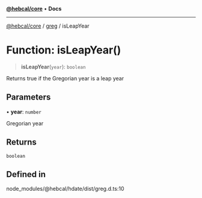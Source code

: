 [**@hebcal/core**](../../../README.md) • **Docs**

***

[@hebcal/core](../../../globals.md) / [greg](../README.md) / isLeapYear

# Function: isLeapYear()

> **isLeapYear**(`year`): `boolean`

Returns true if the Gregorian year is a leap year

## Parameters

• **year**: `number`

Gregorian year

## Returns

`boolean`

## Defined in

node\_modules/@hebcal/hdate/dist/greg.d.ts:10

